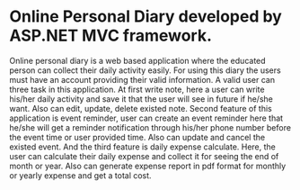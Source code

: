 # Online Personal Diary developed by ASP.NET MVC framework.
Online personal diary is a web based application where the educated person can collect their daily activity easily. For using this diary the users must have an account providing their valid information. A valid user can three task in this application. At first write note, here a user can write his/her daily activity and save it that the user will see in future if he/she want. Also can edit, update, delete existed note. Second feature of this application is event reminder, user can create an event reminder here that he/she will get a reminder notification through his/her phone number before the event time or user provided time. Also can update and cancel the existed event. And the third feature is daily expense calculate. Here, the user can calculate their daily expense and collect it for seeing the end of month or year. Also can generate expense report in pdf format for monthly or yearly expense and get a total cost.
